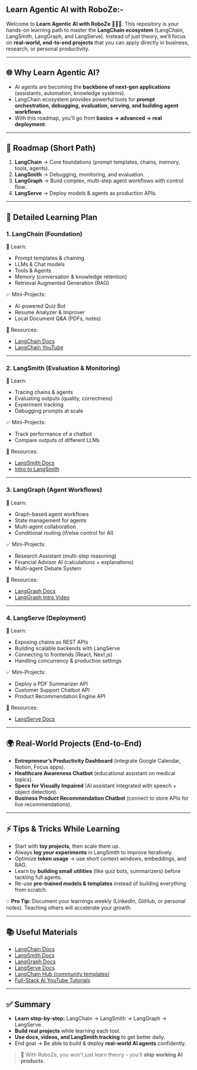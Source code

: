 ﻿## Learn Agentic AI with RoboZe:-

Welcome to **Learn Agentic AI with RoboZe** 👨‍💻🚀. This repository is your hands-on learning path to master the **LangChain ecosystem** (LangChain, LangSmith, LangGraph, and LangServe). Instead of just theory, we’ll focus on **real-world, end-to-end projects** that you can apply directly in business, research, or personal productivity.

---

## 🌐 Why Learn Agentic AI?
- AI agents are becoming the **backbone of next-gen applications** (assistants, automation, knowledge systems).
- LangChain ecosystem provides powerful tools for **prompt orchestration, debugging, evaluation, serving, and building agent workflows**.
- With this roadmap, you’ll go from **basics → advanced → real deployment**.

---

## 📍 Roadmap (Short Path)
1. **LangChain** → Core foundations (prompt templates, chains, memory, tools, agents).
2. **LangSmith** → Debugging, monitoring, and evaluation.
3. **LangGraph** → Build complex, multi-step agent workflows with control flow.
4. **LangServe** → Deploy models & agents as production APIs.

---

## 📘 Detailed Learning Plan

### 1. LangChain (Foundation)
🔑 Learn:
- Prompt templates & chaining
- LLMs & Chat models
- Tools & Agents
- Memory (conversation & knowledge retention)
- Retrieval Augmented Generation (RAG)

✅ Mini-Projects:
- AI-powered Quiz Bot
- Resume Analyzer & Improver
- Local Document Q&A (PDFs, notes)

📖 Resources:
- [LangChain Docs](https://python.langchain.com/)
- [LangChain YouTube](https://www.youtube.com/@LangChain)

---

### 2. LangSmith (Evaluation & Monitoring)
🔑 Learn:
- Tracing chains & agents
- Evaluating outputs (quality, correctness)
- Experiment tracking
- Debugging prompts at scale

✅ Mini-Projects:
- Track performance of a chatbot
- Compare outputs of different LLMs

📖 Resources:
- [LangSmith Docs](https://docs.smith.langchain.com/)
- [Intro to LangSmith](https://blog.langchain.dev/announcing-langsmith/)

---

### 3. LangGraph (Agent Workflows)
🔑 Learn:
- Graph-based agent workflows
- State management for agents
- Multi-agent collaboration
- Conditional routing (if/else control for AI)

✅ Mini-Projects:
- Research Assistant (multi-step reasoning)
- Financial Advisor AI (calculations + explanations)
- Multi-agent Debate System

📖 Resources:
- [LangGraph Docs](https://python.langchain.com/docs/langgraph)
- [LangGraph Intro Video](https://www.youtube.com/watch?v=GSqR2i-P8u4)

---

### 4. LangServe (Deployment)
🔑 Learn:
- Exposing chains as REST APIs
- Building scalable backends with LangServe
- Connecting to frontends (React, Next.js)
- Handling concurrency & production settings

✅ Mini-Projects:
- Deploy a PDF Summarizer API
- Customer Support Chatbot API
- Product Recommendation Engine API

📖 Resources:
- [LangServe Docs](https://python.langchain.com/docs/langserve)

---

## 🌍 Real-World Projects (End-to-End)
- **Entrepreneur’s Productivity Dashboard** (integrate Google Calendar, Notion, Focus apps).
- **Healthcare Awareness Chatbot** (educational assistant on medical topics).
- **Specs for Visually Impaired** (AI assistant integrated with speech + object detection).
- **Business Product Recommendation Chatbot** (connect to store APIs for live recommendations).

---

## ⚡ Tips & Tricks While Learning
- Start with **toy projects**, then scale them up.
- Always **log your experiments** in LangSmith to improve iteratively.
- Optimize **token usage** → use short context windows, embeddings, and RAG.
- Learn by **building small utilities** (like quiz bots, summarizers) before tackling full agents.
- Re-use **pre-trained models & templates** instead of building everything from scratch.

💡 **Pro Tip:** Document your learnings weekly (LinkedIn, GitHub, or personal notes). Teaching others will accelerate your growth.

---

## 📚 Useful Materials
- [LangChain Docs](https://python.langchain.com/)
- [LangSmith Docs](https://docs.smith.langchain.com/)
- [LangGraph Docs](https://python.langchain.com/docs/langgraph)
- [LangServe Docs](https://python.langchain.com/docs/langserve)
- [LangChain Hub (community templates)](https://smith.langchain.com/hub)
- [Full-Stack AI YouTube Tutorials](https://www.youtube.com/@fullstackai)

---

## ✅ Summary
- **Learn step-by-step:** LangChain → LangSmith → LangGraph → LangServe.
- **Build real projects** while learning each tool.
- **Use docs, videos, and LangSmith tracking** to get better daily.
- End goal → Be able to build & deploy **real-world AI agents** confidently.

> 🌟 With RoboZe, you won’t just learn theory – you’ll **ship working AI products**.


